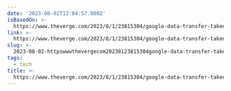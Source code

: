 ```yaml
---
date: '2023-08-02T12:04:57.000Z'
isBasedOn: >-
  https://www.theverge.com/2023/8/1/23815304/google-data-transfer-takeout-search-youtube-gdpr-agcm
link: >-
  https://www.theverge.com/2023/8/1/23815304/google-data-transfer-takeout-search-youtube-gdpr-agcm
slug: >-
  2023-08-02-httpswwwthevergecom20238123815304google-data-transfer-takeout-search-youtube-gdpr-agcm
tags:
  - tech
title: >-
  https://www.theverge.com/2023/8/1/23815304/google-data-transfer-takeout-search-youtube-gdpr-agcm
---
```


